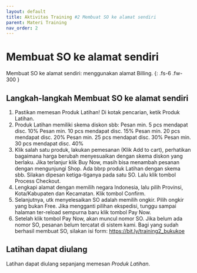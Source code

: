 ```yaml
---
layout: default
title: Aktivitas Training #2 Membuat SO ke alamat sendiri 
parent: Materi Training
nav_order: 2
---
```


# Membuat SO ke alamat sendiri
Membuat SO ke alamat sendiri: menggunakan alamat Billing. {: .fs-6 .fw-300 }

## Langkah-langkah Membuat SO ke alamat sendiri
1. Pastikan memesan Produk Latihan!  Di kotak pencarian, ketik Produk Latihan. 
2. Produk Latihan memiliki skema diskon sbb:
		Pesan min. 5 pcs mendapat disc. 10%
		Pesan min. 10 pcs mendapat disc. 15%
		Pesan min. 20 pcs mendapat disc. 20%
		Pesan min. 25 pcs mendapat disc. 30%
		Pesan min. 30 pcs mendapat disc. 40%
3. Klik salah satu produk, lakukan pemesanan (Klik Add to cart), perhatikan bagaimana harga berubah menyesuaikan dengan skema diskon yang berlaku. Jika terlanjur klik Buy Now, masih bisa menambah pesanan dengan mengunjungi Shop. Ada bbrp produk Latihan dengan skema sbb. Silakan dipesan ketiga-tiganya pada satu SO. Lalu klik tombol Process Checkout.
4. Lengkapi alamat dengan memilih negara Indonesia, lalu pilih Provinsi, Kota/Kabupaten dan Kecamatan. Klik tombol Confirm.
5. Selanjutnya, utk menyelesaikan SO adalah memilih ongkir. Pilih ongkir yang bukan Free. Jika mengganti pilihan ekspedisi, tunggu sampai halaman ter-reload sempurna baru klik tombol Pay Now.
6. Setelah klik tombol Pay Now, akan muncul nomor SO. Jika belum ada nomor SO, pesanan belum tercatat di sistem kami. Bagi yang sudah berhasil membuat SO, silakan isi form: https://bit.ly/training2_bukukoe


## Latihan dapat diulang
Latihan dapat diulang sepanjang memesan *Produk Latihan*.
